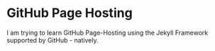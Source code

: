 # GitHub Page Hosting

I am trying to learn GitHub Page-Hosting using the Jekyll Framework supported by GitHub - natively.